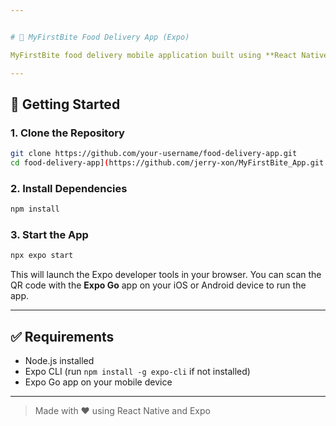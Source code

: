 ```yaml
---


# 🍔 MyFirstBite Food Delivery App (Expo)

MyFirstBite food delivery mobile application built using **React Native** and **Expo**. Users can browse restaurants, view menus, add items to the cart, and place orders through a clean and responsive UI.

---
```


## 🚀 Getting Started

### 1. Clone the Repository

```bash
git clone https://github.com/your-username/food-delivery-app.git
cd food-delivery-app](https://github.com/jerry-xon/MyFirstBite_App.git
```

### 2. Install Dependencies

```bash
npm install
```

### 3. Start the App

```bash
npx expo start
```

This will launch the Expo developer tools in your browser. You can scan the QR code with the **Expo Go** app on your iOS or Android device to run the app.

---

## ✅ Requirements

- Node.js installed
- Expo CLI (run `npm install -g expo-cli` if not installed)
- Expo Go app on your mobile device
---




> Made with ❤️ using React Native and Expo
